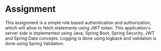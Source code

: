 # Assignment
This assignment is a simple role based authentication and authorization, which will allow to fetch statements using JWT token.
This application's server side is implemented using Java, Spring Boot, Spring Security, JWT and Spring Data concepts.
Logging is done using logback and validation is done using Spring Validation.
